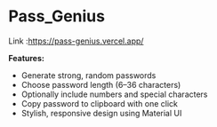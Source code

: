 # Pass_Genius

Link :https://pass-genius.vercel.app/


**Features:**
- Generate strong, random passwords
- Choose password length (6–36 characters)
- Optionally include numbers and special characters
- Copy password to clipboard with one click
- Stylish, responsive design using Material UI
